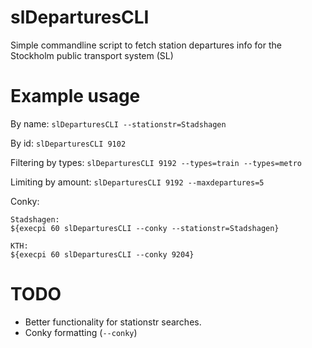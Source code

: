 slDeparturesCLI
===============

Simple commandline script to fetch station departures info for the Stockholm public transport system (SL)

Example usage
===============
By name:
`slDeparturesCLI --stationstr=Stadshagen`

By id:
`slDeparturesCLI 9102`

Filtering by types:
`slDeparturesCLI 9192 --types=train --types=metro`

Limiting by amount:
`slDeparturesCLI 9192 --maxdepartures=5`

Conky:

    Stadshagen:
    ${execpi 60 slDeparturesCLI --conky --stationstr=Stadshagen}
        
    KTH:
    ${execpi 60 slDeparturesCLI --conky 9204}


TODO
===============
* Better functionality for stationstr searches.
* Conky formatting (`--conky`)
